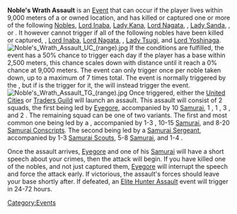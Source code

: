 **Noble's Wrath Assault** is an [Event](Events.md "wikilink") that can
occur if the player lives within 9,000 meters of a [](03%20-%20Projects%20&%20Wikis/Kenshi/Kenshi%20Wiki/Kenshi%20Wiki%20Template/United_Cities.md) or [](Traders_Guild.md) owned location, and has killed or
captured one or more of the following [Nobles](Noble_Circle.md "wikilink"),
[Lord Inaba](Lord_Inaba.md "wikilink"), [Lady Kana](Lady_Kana.md "wikilink"),
[Lord Nagata](Lord_Nagata.md "wikilink"), [](Lord_Ohta.md), [Lady Sanda](Lady_Sanda.md "wikilink"), [](Lady_Tsugi.md), or [](Lord_Yoshinaga.md). It however cannot trigger if all
of the following nobles have been killed or captured, [](Emperor_Tengu.md), [Lord Inaba](Lord_Inaba.md "wikilink"),
[Lord Nagata](Lord_Nagata.md "wikilink"), [](Lady_Sanda.md), [Lady Tsugi](Lady_Tsugi.md "wikilink"), and
[Lord Yoshinaga](Lord_Yoshinaga.md "wikilink").
![](Noble's_Wrath_Assault_UC_(range).jpg "Noble's_Wrath_Assault_UC_(range).jpg")
If the conditions are fulfilled, the event has a 50% chance to trigger
each day if the player has a base within 2,500 meters, this chance
scales down with distance until it reach a 0% chance at 9,000 meters.
The event can only trigger once per noble taken down, up to a maximum of
7 times total. The event is normally triggered by the [](03%20-%20Projects%20&%20Wikis/Kenshi/Kenshi%20Wiki/Kenshi%20Wiki%20Template/United_Cities.md), but if [](Lady_Kana.md) is the trigger for it, the [](Traders_Guild.md) will instead trigger the event.
![](Noble's_Wrath_Assault_TG_(range).jpg "Noble's_Wrath_Assault_TG_(range).jpg")
Once triggered, either the [United Cities](03%20-%20Projects%20&%20Wikis/Kenshi/Kenshi%20Wiki/Kenshi%20Wiki%20Template/United_Cities.md "wikilink") or
[Traders Guild](Traders_Guild.md "wikilink") will launch an assault. This
assault will consist of 2 squads, the first being led by
[Eyegore](Eyegore.md "wikilink"), accompanied by 10
[Samurai](Samurai.md "wikilink"), 1 [](Samurai_Scout.md), 1 [](Samurai_Captain.md), 3 [](Samurai_Heavy.md), and 2 [](Samurai_Sergeant.md). The remaining squad can be one
of two variants. The first and most common one being led by a [](Samurai_Sergeant.md), accompanied by 1-3 [](Samurai_Scout.md), 10-15 [Samurai](Samurai.md "wikilink"),
and 8-20 [Samurai Conscripts](Samurai_Conscript.md "wikilink"). The second
being led by a [Samurai Sergeant](Samurai_Sergeant.md "wikilink"),
accompanied by 1-3 [Samurai Scouts](Samurai_Scout.md "wikilink"), 5-8
[Samurai](Samurai.md "wikilink"), and 1-4 [](Samurai_Conscript.md).

Once the assault arrives, [Eyegore](Eyegore.md "wikilink") and one of his
[Samurai](Samurai.md "wikilink") will have a short speech about your
crimes, then the attack will begin. If you have killed one of the
nobles, and not just captured them, [Eyegore](Eyegore.md "wikilink") will
interrupt the speech and force the attack early. If victorious, the
assault's forces should leave your base shortly after. If defeated, an
[Elite Hunter Assault](Elite_Hunter_Assault.md "wikilink") event will
trigger in 24-72 hours.

[Category:Events](Category:Events "wikilink")